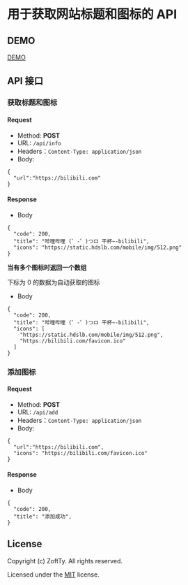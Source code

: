 # 用于获取网站标题和图标的 API

## DEMO

[DEMO](http://zoft.work:1231)

## API 接口

### 获取标题和图标

#### Request

- Method: **POST**
- URL: `/api/info`
- Headers：`Content-Type: application/json`
- Body:

```
{
  "url":"https://bilibili.com"
}
```

#### Response

- Body

```
{
  "code": 200,
  "title": "哔哩哔哩 (゜-゜)つロ 干杯~-bilibili",
  "icons": "https://static.hdslb.com/mobile/img/512.png"
}
```

**当有多个图标时返回一个数组**

下标为 0 的数据为自动获取的图标

- Body

```
{
  "code": 200,
  "title": "哔哩哔哩 (゜-゜)つロ 干杯~-bilibili",
  "icons": [
    "https://static.hdslb.com/mobile/img/512.png",
    "https://bilibili.com/favicon.ico"
  ]
}
```

### 添加图标

#### Request

- Method: **POST**
- URL: `/api/add`
- Headers：`Content-Type: application/json`
- Body:

```
{
  "url":"https://bilibili.com",
  "icons": "https://bilibili.com/favicon.ico"
}
```

#### Response

- Body

```
{
  "code": 200,
  "title": "添加成功",
}
```

## License

Copyright (c) ZoftTy. All rights reserved.

Licensed under the [MIT](LICENSE) license.
